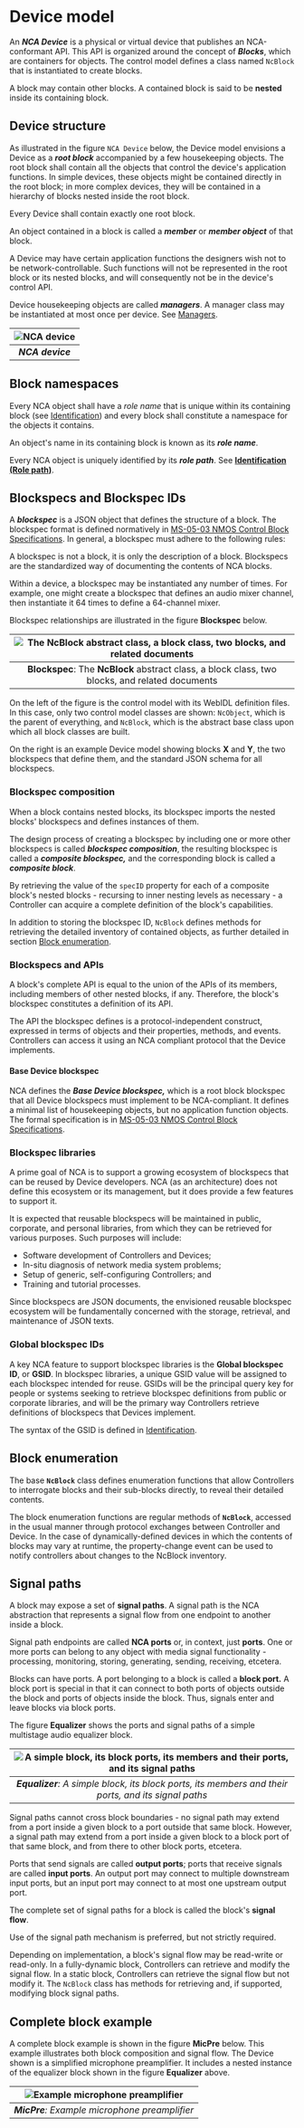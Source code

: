 # Device model

An _**NCA Device**_ is a physical or virtual device that publishes an NCA-conformant API. This API is organized around the concept of _**Blocks**_, which are containers for objects. The control model defines a class named `NcBlock` that is instantiated to create blocks.

A block may contain other blocks. A contained block is said to be **nested** inside its containing block.

## Device structure

As illustrated in the figure `NCA Device` below, the Device model envisions a Device as a _**root block**_ accompanied by a few housekeeping objects. The root block shall contain all the objects that control the device's application functions. In simple devices, these objects might be contained directly in the root block; in more complex devices, they will be contained in a hierarchy of blocks nested inside the root block.

Every Device shall contain exactly one root block.

An object contained in a block is called a _**member**_ or _**member object**_ of that block.

A Device may have certain application functions the designers wish not to be network-controllable. Such functions will not be represented in the root block or its nested blocks, and will consequently not be in the device's control API.

Device housekeeping objects are called _**managers**_. A manager class may be instantiated at most once per device. See [Managers](Managers.md).

| ![NCA device](images/Device.png) |
|:--:|
| _**NCA device**_ |

## Block namespaces

Every NCA object shall have a _role name_ that is unique within its containing block (see [Identification](Identification.md)) and every block shall constitute a namespace for the objects it contains.

An object's name in its containing block is known as its _**role name**_.

Every NCA object is uniquely identified by its _**role path**_. See [**Identification (Role path)**](Identification.md).

## Blockspecs and Blockspec IDs

A _**blockspec**_ is a JSON object that defines the structure of a block. The blockspec format is defined normatively in [MS-05-03 NMOS Control Block Specifications](https://specs.amwa.tv/ms-05-03). In general, a blockspec must adhere to the following rules:

A blockspec is not a block, it is only the description of a block. Blockspecs are the standardized way of documenting the contents of NCA blocks.

Within a device, a blockspec may be instantiated any number of times. For example, one might create a blockspec that defines an audio mixer channel, then instantiate it 64 times to define a 64-channel mixer.

Blockspec relationships are illustrated in the figure **Blockspec** below.

| ![The NcBlock abstract class, a block class, two blocks, and related documents](images/Blockspec.png) |
|:--:|
| **Blockspec**:  The **NcBlock** abstract class, a block class, two blocks, and related documents |

On the left of the figure is the control model with its WebIDL definition files. In this case, only two control model classes are shown: `NcObject`, which is the parent of everything, and `NcBlock`, which is the abstract base class upon which all block classes are built.

On the right is an example Device model showing blocks **X** and **Y**, the two blockspecs that define them, and the standard JSON schema for all blockspecs.

### Blockspec composition

When a block contains nested blocks, its blockspec imports the nested blocks' blockspecs and defines instances of them.

The design process of creating a blockspec by including one or more other blockspecs is called _**blockspec composition**_, the resulting blockspec is called a _**composite blockspec,**_ and the corresponding block is called a _**composite block**_.

By retrieving the value of the `specID` property for each of a composite block's nested blocks - recursing to inner nesting levels as necessary - a Controller can acquire a complete definition of the block's capabilities.

In addition to storing the blockspec ID, `NcBlock` defines methods for retrieving the detailed inventory of contained objects, as further detailed in section [Block enumeration](#block-enumeration).

### Blockspecs and APIs

A block's complete API is equal to the union of the APIs of its members, including members of other nested blocks, if any. Therefore, the block's blockspec constitutes a definition of its API.

The API the blockspec defines is a protocol-independent construct, expressed in terms of objects and their properties, methods, and events. Controllers can access it using an NCA compliant protocol that the Device implements.

#### Base Device blockspec

NCA defines the _**Base Device blockspec,**_ which is a root block blockspec that all Device blockspecs must implement to be NCA-compliant. It defines a minimal list of housekeeping objects, but no application function objects. The formal specification is in [MS-05-03 NMOS Control Block Specifications](https://specs.amwa.tv/ms-05-03).

### Blockspec libraries

A prime goal of NCA is to support a growing ecosystem of blockspecs that can be reused by Device developers. NCA (as an architecture) does not define this ecosystem or its management, but it does provide a few features to support it.

It is expected that reusable blockspecs will be maintained in public, corporate, and personal libraries, from which they can be retrieved for various purposes. Such purposes will include:

- Software development of Controllers and Devices;
- In-situ diagnosis of network media system problems;
- Setup of generic, self-configuring Controllers; and
- Training and tutorial processes.

Since blockspecs are JSON documents, the envisioned reusable blockspec ecosystem will be fundamentally concerned with the storage, retrieval, and maintenance of JSON texts.

### Global blockspec IDs

A key NCA feature to support blockspec libraries is the **Global blockspec ID**, or **GSID**. In blockspec libraries, a unique GSID value will be assigned to each blockspec intended for reuse. GSIDs will be the principal query key for people or systems seeking to retrieve blockspec definitions from public or corporate libraries, and will be the primary way Controllers retrieve definitions of blockspecs that Devices implement.

The syntax of the GSID is defined in [Identification](Identification.md).

## Block enumeration

The base **`NcBlock`** class defines enumeration functions that allow Controllers to interrogate blocks and their sub-blocks directly, to reveal their detailed contents.

The block enumeration functions are regular methods of **`NcBlock`**, accessed in the usual manner through protocol exchanges between Controller and Device. In the case of dynamically-defined devices in which the contents of blocks may vary at runtime, the property-change event can be used to notify controllers about changes to the NcBlock inventory.

## Signal paths

A block may expose a set of **signal paths**. A signal path is the NCA abstraction that represents a signal flow from one endpoint to another inside a block.

Signal path endpoints are called **NCA ports** or, in context, just **ports**. One or more ports can belong to any object with media signal functionality - processing, monitoring, storing, generating, sending, receiving, etcetera.

Blocks can have ports. A port belonging to a block is called a **block port.** A block port is special in that it can connect to both ports of objects outside the block and ports of objects inside the block. Thus, signals enter and leave blocks via block ports.

The figure **Equalizer** shows the ports and signal paths of a simple multistage audio equalizer block.

| ![A simple block, its block ports, its members and their ports, and its signal paths](images/Equalizer.png) |
|:--:|
| _**Equalizer**: A simple block, its block ports, its members and their ports, and its signal paths_|

Signal paths cannot cross block boundaries - no signal path may extend from a port inside a given block to a port outside that same block. However, a signal path may extend from a port inside a given block to a block port of that same block, and from there to other block ports, etcetera.

Ports that send signals are called **output ports**; ports that receive signals are called **input ports**. An output port may connect to multiple downstream input ports, but an input port may connect to at most one upstream output port.

The complete set of signal paths for a block is called the block's **signal flow**.

Use of the signal path mechanism is preferred, but not strictly required.

Depending on implementation, a block's signal flow may be read-write or read-only. In a fully-dynamic block, Controllers can retrieve and modify the signal flow. In a static block, Controllers can retrieve the signal flow but not modify it. The `NcBlock` class has methods for retrieving and, if supported, modifying block signal paths.

## Complete block example

A complete block example is shown in the figure **MicPre** below. This example illustrates both block composition and signal flow. The Device shown is a simplified microphone preamplifier. It includes a nested instance of the equalizer block shown in the figure **Equalizer** above.

| ![Example microphone preamplifier](images/MicPre.png) |
|:--:|
| _**MicPre**: Example microphone preamplifier_ |
